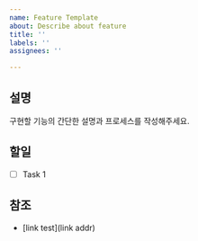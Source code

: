 ```yaml
---
name: Feature Template
about: Describe about feature
title: ''
labels: ''
assignees: ''

---
```


## 설명
구현할 기능의 간단한 설명과 프로세스를 작성해주세요.

## 할일
- [ ] Task 1

## 참조
- [link test](link addr)
